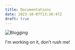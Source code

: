 ```yaml
---
title: Documentations
date: 2023-10-07T13:38:47Z
draft: true
---
```


<div class="image-construct">
  <img src="/images/under-construction.svg" alt="Blogging"></img>
  <p class="construct">I'm working on it, don't rush me!</p>
</div>
